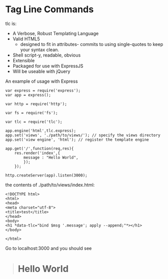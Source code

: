 # Tag Line Commands

tlc is:

* A Verbose, Robust Templating Language
* Valid HTML5
	* designed to fit in attributes- commits to using single-quotes to keep your syntax clean.
* Shell script-y, readable, obvious
* Extensible
* Packaged for use with ExpressJS
* Will be useable with jQuery

An example of usage with Express
	
	var express = require('express');
	var app = express();

	var http = require('http');

	var fs = require('fs');

	var tlc = require('tlc');

	app.engine('html',tlc.express);
	app.set('views', './path/to/views/'); // specify the views directory
	app.set('view engine', 'html'); // register the template engine

	app.get('/',function(req,res){
		res.render('index',{
			message : "Hello World",
			});
		});

	http.createServer(app).listen(3000);
	
the contents of ./path/to/views/index.html:
	
	<!DOCTYPE html>
	<html>
	<head>
	<meta charset="utf-8">
	<title>test</title>
	</head>
	<body>
	<h1 *data-tlc="bind $msg '.message'; apply --append;"*></h1>
	</body>

	</html>

Go to localhost:3000 and you should see
> # Hello World